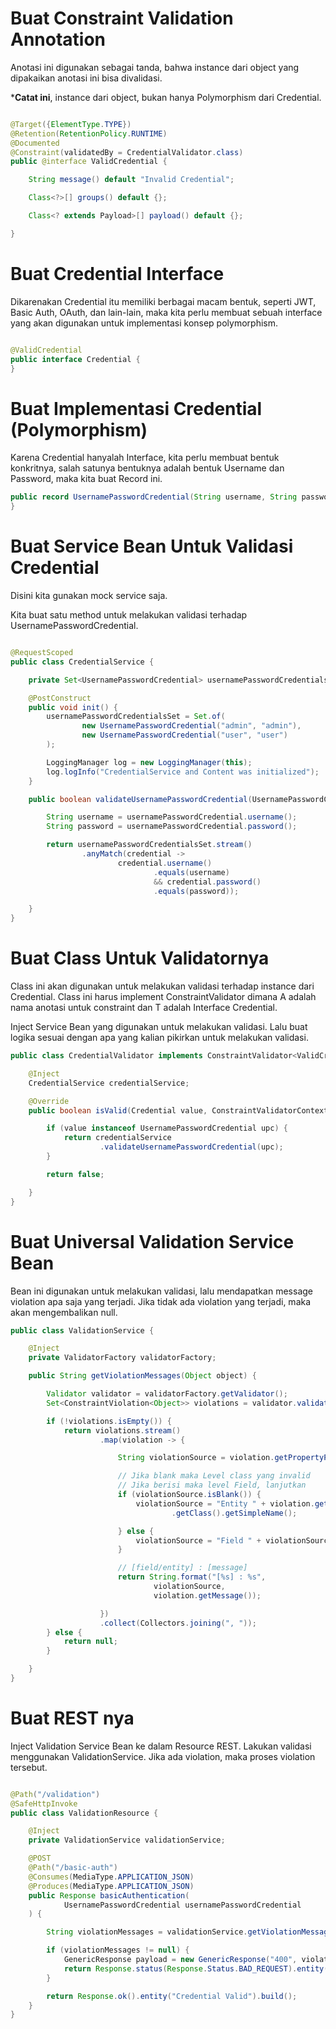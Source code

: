 # Buat Constraint Validation Annotation

Anotasi ini digunakan sebagai tanda, bahwa instance dari object yang dipakaikan anotasi ini bisa divalidasi.

***Catat ini**, instance dari object, bukan hanya Polymorphism dari Credential.

```java

@Target({ElementType.TYPE})
@Retention(RetentionPolicy.RUNTIME)
@Documented
@Constraint(validatedBy = CredentialValidator.class)
public @interface ValidCredential {

    String message() default "Invalid Credential";

    Class<?>[] groups() default {};

    Class<? extends Payload>[] payload() default {};

}
```

# Buat Credential Interface

Dikarenakan Credential itu memiliki berbagai macam bentuk, seperti JWT, Basic Auth, OAuth, dan lain-lain, maka kita
perlu membuat sebuah interface yang akan digunakan untuk implementasi konsep polymorphism.

````java

@ValidCredential
public interface Credential {
}
````

# Buat Implementasi Credential (Polymorphism)

Karena Credential hanyalah Interface, kita perlu membuat bentuk konkritnya, salah satunya bentuknya adalah bentuk
Username dan Password, maka kita buat Record ini.

```java
public record UsernamePasswordCredential(String username, String password) implements Credential {
}
```

# Buat Service Bean Untuk Validasi Credential

Disini kita gunakan mock service saja.

Kita buat satu method untuk melakukan validasi terhadap UsernamePasswordCredential.

```java

@RequestScoped
public class CredentialService {

    private Set<UsernamePasswordCredential> usernamePasswordCredentialsSet;

    @PostConstruct
    public void init() {
        usernamePasswordCredentialsSet = Set.of(
                new UsernamePasswordCredential("admin", "admin"),
                new UsernamePasswordCredential("user", "user")
        );

        LoggingManager log = new LoggingManager(this);
        log.logInfo("CredentialService and Content was initialized");
    }

    public boolean validateUsernamePasswordCredential(UsernamePasswordCredential usernamePasswordCredential) {

        String username = usernamePasswordCredential.username();
        String password = usernamePasswordCredential.password();

        return usernamePasswordCredentialsSet.stream()
                .anyMatch(credential ->
                        credential.username()
                                .equals(username)
                                && credential.password()
                                .equals(password));

    }
}
```

# Buat Class Untuk Validatornya

Class ini akan digunakan untuk melakukan validasi terhadap instance dari Credential.
Class ini harus implement ConstraintValidator dimana A adalah nama anotasi untuk constraint dan T adalah Interface
Credential.

Inject Service Bean yang digunakan untuk melakukan validasi.
Lalu buat logika sesuai dengan apa yang kalian pikirkan untuk melakukan validasi.

```java
public class CredentialValidator implements ConstraintValidator<ValidCredential, Credential> {

    @Inject
    CredentialService credentialService;

    @Override
    public boolean isValid(Credential value, ConstraintValidatorContext context) {

        if (value instanceof UsernamePasswordCredential upc) {
            return credentialService
                    .validateUsernamePasswordCredential(upc);
        }

        return false;

    }
}

```

# Buat Universal Validation Service Bean

Bean ini digunakan untuk melakukan validasi, lalu mendapatkan message violation apa saja yang terjadi. Jika tidak ada
violation yang terjadi, maka akan mengembalikan null.

```java
public class ValidationService {

    @Inject
    private ValidatorFactory validatorFactory;

    public String getViolationMessages(Object object) {

        Validator validator = validatorFactory.getValidator();
        Set<ConstraintViolation<Object>> violations = validator.validate(object);

        if (!violations.isEmpty()) {
            return violations.stream()
                    .map(violation -> {

                        String violationSource = violation.getPropertyPath().toString();

                        // Jika blank maka Level class yang invalid
                        // Jika berisi maka level Field, lanjutkan
                        if (violationSource.isBlank()) {
                            violationSource = "Entity " + violation.getInvalidValue()
                                    .getClass().getSimpleName();

                        } else {
                            violationSource = "Field " + violationSource;
                        }

                        // [field/entity] : [message]
                        return String.format("[%s] : %s",
                                violationSource,
                                violation.getMessage());

                    })
                    .collect(Collectors.joining(", "));
        } else {
            return null;
        }

    }
}

```

# Buat REST nya

Inject Validation Service Bean ke dalam Resource REST.
Lakukan validasi menggunakan ValidationService.
Jika ada violation, maka proses violation tersebut.

```java

@Path("/validation")
@SafeHttpInvoke
public class ValidationResource {

    @Inject
    private ValidationService validationService;

    @POST
    @Path("/basic-auth")
    @Consumes(MediaType.APPLICATION_JSON)
    @Produces(MediaType.APPLICATION_JSON)
    public Response basicAuthentication(
            UsernamePasswordCredential usernamePasswordCredential
    ) {

        String violationMessages = validationService.getViolationMessages(usernamePasswordCredential);

        if (violationMessages != null) {
            GenericResponse payload = new GenericResponse("400", violationMessages, null);
            return Response.status(Response.Status.BAD_REQUEST).entity(payload).build();
        }

        return Response.ok().entity("Credential Valid").build();
    }
}
```